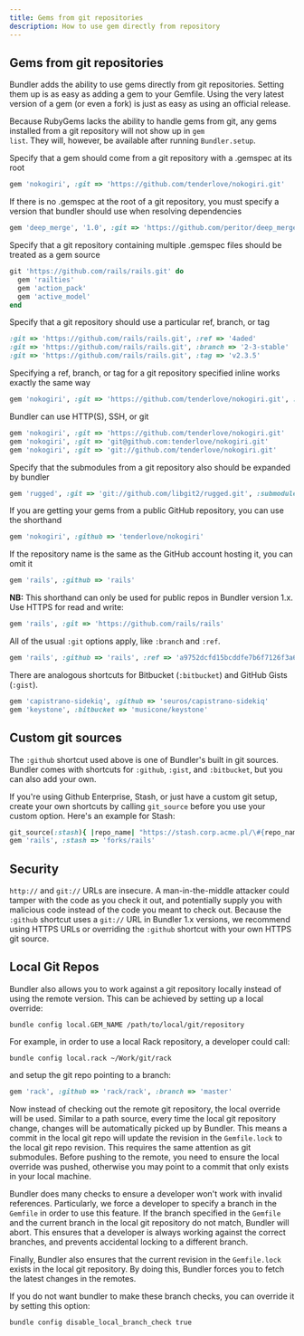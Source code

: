 ```yaml
---
title: Gems from git repositories
description: How to use gem directly from repository
---
```


## Gems from git repositories

Bundler adds the ability to use gems directly from git repositories. Setting
them up is as easy as adding a gem to your Gemfile. Using the very latest
version of a gem (or even a fork) is just as easy as using an official
release.

Because RubyGems lacks the ability to handle gems from git, any gems
installed from a git repository will not show up in <code>gem list</code>.
They will, however, be available after running <code>Bundler.setup</code>.

Specify that a gem should come from a git
repository with a .gemspec at its root
      
~~~ ruby
gem 'nokogiri', :git => 'https://github.com/tenderlove/nokogiri.git'
~~~

If there is no .gemspec at the root of
a git repository, you must specify a version
that bundler should use when resolving
dependencies

~~~ ruby
gem 'deep_merge', '1.0', :git => 'https://github.com/peritor/deep_merge.git'
~~~

Specify that a git repository containing
multiple .gemspec files should be treated
as a gem source

~~~ ruby
git 'https://github.com/rails/rails.git' do
  gem 'railties'
  gem 'action_pack'
  gem 'active_model'
end
~~~

Specify that a git repository should use
a particular ref, branch, or tag

~~~ ruby
:git => 'https://github.com/rails/rails.git', :ref => '4aded'
:git => 'https://github.com/rails/rails.git', :branch => '2-3-stable'
:git => 'https://github.com/rails/rails.git', :tag => 'v2.3.5'
~~~

Specifying a ref, branch, or tag for a
git repository specified inline works
exactly the same way

~~~ ruby
gem 'nokogiri', :git => 'https://github.com/tenderlove/nokogiri.git', :ref => '0eec4'
~~~

Bundler can use HTTP(S), SSH, or git

~~~ ruby
gem 'nokogiri', :git => 'https://github.com/tenderlove/nokogiri.git'
gem 'nokogiri', :git => 'git@github.com:tenderlove/nokogiri.git'
gem 'nokogiri', :git => 'git://github.com/tenderlove/nokogiri.git'
~~~

Specify that the submodules from a git repository
also should be expanded by bundler

~~~ ruby
gem 'rugged', :git => 'git://github.com/libgit2/rugged.git', :submodules => true
~~~

If you are getting your gems from a public GitHub repository,
you can use the shorthand

~~~ ruby
gem 'nokogiri', :github => 'tenderlove/nokogiri'
~~~

If the repository name is the same as the GitHub account hosting it,
you can omit it

~~~ ruby
gem 'rails', :github => 'rails'
~~~

<b>NB:</b> This shorthand can only be used for public repos in Bundler version 1.x. Use HTTPS for read and write:

~~~ ruby
gem 'rails', :git => 'https://github.com/rails/rails'
~~~

All of the usual <code>:git</code> options apply, like <code>:branch</code> and <code>:ref</code>.

~~~ ruby
gem 'rails', :github => 'rails', :ref => 'a9752dcfd15bcddfe7b6f7126f3a6e0ba5927c56'
~~~

There are analogous shortcuts for Bitbucket (<code>:bitbucket</code>) and GitHub Gists (<code>:gist</code>).

~~~ ruby
gem 'capistrano-sidekiq', :github => 'seuros/capistrano-sidekiq'
gem 'keystone', :bitbucket => 'musicone/keystone'
~~~

## Custom git sources

The <code>:github</code> shortcut used above is one of Bundler's built in git sources. Bundler comes
with shortcuts for <code>:github</code>, <code>:gist</code>, and <code>:bitbucket</code>, but you can
also add your own.

If you're using Github Enterprise, Stash, or just have a custom git setup, create your own shortcuts
by calling <code>git_source</code> before you use your custom option. Here's an example for Stash:

~~~ ruby
git_source(:stash){ |repo_name| "https://stash.corp.acme.pl/\#{repo_name}.git" }
gem 'rails', :stash => 'forks/rails'
~~~

## Security

<code>http://</code> and <code>git://</code> URLs are insecure. A
man-in-the-middle attacker could tamper with the code as you check it out,
and potentially supply you with malicious code instead of the code you meant to
check out. Because the <code>:github</code> shortcut uses a <code>git://</code>
URL in Bundler 1.x versions, we recommend using HTTPS URLs or overriding
the <code>:github</code> shortcut with your own HTTPS git source.

## Local Git Repos

Bundler also allows you to work against a git repository locally
instead of using the remote version. This can be achieved by setting
up a local override:

    bundle config local.GEM_NAME /path/to/local/git/repository

For example, in order to use a local Rack repository, a developer could call:

    bundle config local.rack ~/Work/git/rack

and setup the git repo pointing to a branch:

~~~ ruby
gem 'rack', :github => 'rack/rack', :branch => 'master'
~~~

Now instead of checking out the remote git repository, the local
override will be used. Similar to a path source, every time the local
git repository change, changes will be automatically picked up by
Bundler. This means a commit in the local git repo will update the
revision in the <code>Gemfile.lock</code> to the local git repo revision. This
requires the same attention as git submodules. Before pushing to
the remote, you need to ensure the local override was pushed, otherwise
you may point to a commit that only exists in your local machine.

Bundler does many checks to ensure a developer won't work with
invalid references. Particularly, we force a developer to specify
a branch in the <code>Gemfile</code> in order to use this feature. If the branch
specified in the <code>Gemfile</code> and the current branch in the local git
repository do not match, Bundler will abort. This ensures that
a developer is always working against the correct branches, and prevents
accidental locking to a different branch.

Finally, Bundler also ensures that the current revision in the
<code>Gemfile.lock</code> exists in the local git repository. By doing this, Bundler
forces you to fetch the latest changes in the remotes.

If you do not want bundler to make these branch checks, you can override it by setting this option:

    bundle config disable_local_branch_check true
